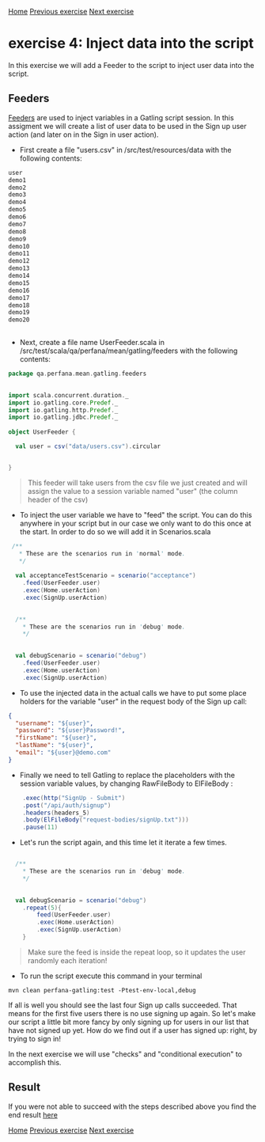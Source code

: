 [Home](index.md) 
[Previous exercise](exercise-3.md) 
[Next exercise](exercise-5.md)  

# exercise 4: Inject data into the script

In this exercise we will add a Feeder to the script to inject user data into the script.


## Feeders

[Feeders](https://gatling.io/docs/2.3/session/feeder/) are used to inject variables in a Gatling script session. In this assigment we will create a list of user data to be used in the Sign up user action (and later on in the Sign in user action).

* First create a file "users.csv" in /src/test/resources/data with the following contents:


```scala
user
demo1
demo2
demo3
demo4
demo5
demo6
demo7
demo8
demo9
demo10
demo11
demo12
demo13
demo14
demo15
demo16
demo17
demo18
demo19
demo20
  
```

* Next, create a file name UserFeeder.scala in /src/test/scala/qa/perfana/mean/gatling/feeders with the following contents:

```scala
package qa.perfana.mean.gatling.feeders  
  

import scala.concurrent.duration._
import io.gatling.core.Predef._
import io.gatling.http.Predef._
import io.gatling.jdbc.Predef._
  
object UserFeeder {

  val user = csv("data/users.csv").circular


}

```
> This feeder will take users from the csv file we just created and will assign the value to a session variable named "user" (the column header of the csv)

* To inject the user variable we have to "feed" the script. You can do this anywhere in your script but in our case we only want to do this once at the start. In order to do so we will add it in Scenarios.scala

```scala
 /**
   * These are the scenarios run in 'normal' mode.
   */
   
  val acceptanceTestScenario = scenario("acceptance")
    .feed(UserFeeder.user)
    .exec(Home.userAction)
    .exec(SignUp.userAction)
    

  /**
    * These are the scenarios run in 'debug' mode.
    */
     

  val debugScenario = scenario("debug")
    .feed(UserFeeder.user)
    .exec(Home.userAction)
    .exec(SignUp.userAction)


``` 

* To use the injected data in the actual calls we have to put some place holders for the variable "user" in the request body of the Sign up call:

```json
{
  "username": "${user}",
  "password": "${user}Password!",
  "firstName": "${user}",
  "lastName": "${user}",
  "email": "${user}@demo.com"
}

```
* Finally we need to tell Gatling to replace the placeholders with the session variable values, by changing RawFileBody to ElFileBody :

```scala
    .exec(http("SignUp - Submit")
    .post("/api/auth/signup")
    .headers(headers_5)
    .body(ElFileBody("request-bodies/signUp.txt")))
    .pause(11)

```

* Let's run the script again, and this time let it iterate a few times.

```scala

  /**
    * These are the scenarios run in 'debug' mode.
    */
     

  val debugScenario = scenario("debug")
    .repeat(5){
        feed(UserFeeder.user)
        .exec(Home.userAction)
        .exec(SignUp.userAction)
    }   

``` 

> Make sure the feed is inside the repeat loop, so it updates the user randomly each iteration!

* To run the script execute this command in your terminal

```  
mvn clean perfana-gatling:test -Ptest-env-local,debug
 ```
 
If all is well you should see the last four Sign up calls succeeded. That means for the first five users there is no use signing up again. So let's make our script a little bit more fancy by only signing up for users in our list that have not signed up yet. How do we find out if a user has signed up: right, by trying to sign in!

In the next exercise we will use "checks" and "conditional execution" to accomplish this.

## Result

If you were not able to succeed with the steps described above you find the end result [here](https://github.com/perfana/perfana-gatling-workshop/tree/workshop/exercise-4)  



[Home](index.md) 
[Previous exercise](exercise-3.md) 
[Next exercise](exercise-5.md)  
  
